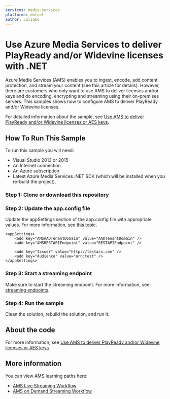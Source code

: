 ```yaml
---
services: media-services
platforms: dotnet
author: Juliako
---
```


# Use Azure Media Services to deliver PlayReady and/or Widevine licenses with .NET

Azure Media Services (AMS) enables you to ingest, encode, add content protection, and stream your content (see this article for details). However, there are customers who only want to use AMS to deliver licenses and/or keys and do encoding, encrypting and streaming using their on-premises servers. This samples shows how to configure AMS to deliver PlayReady and/or Widevine licenses.

For detailed information about the sample, see [Use AMS to deliver PlayReady and/or Widevine licenses or AES keys](http://azure.microsoft.com/documentation/articles/media-services-deliver-keys-and-licenses/).

## How To Run This Sample

To run this sample you will need:

- Visual Studio 2013 or 2015
- An Internet connection
- An Azure subscription
- Latest Azure Media Services .NET SDK (which will be installed when you re-build the project).

### Step 1:  Clone or download this repository

### Step 2: Update the app.config file

Update the appSettings section of the app.config file with appropriate values. For more information, see [this](https://docs.microsoft.com/azure/media-services/media-services-use-aad-auth-to-access-ams-api) topic.

	<appSettings>
		<add key="AMSAADTenantDomain" value="AADTenantDomain" />
		<add key="AMSRESTAPIEndpoint" value="RESTAPIEndpoint" />

		<add key="Issuer" value="http://testacs.com" />
		<add key="Audience" value="urn:test" />
	</appSettings>
		  
### Step 3: Start a streaming endpoint

Make sure to start the streaming endpoint. For more information, see: [streaming endpoints](https://docs.microsoft.com/azure/media-services/media-services-portal-manage-streaming-endpoints).

### Step 4:  Run the sample

Clean the solution, rebuild the solution, and run it. 

## About the code

For more information, see  [Use AMS to deliver PlayReady and/or Widevine licenses or AES keys](http://azure.microsoft.com/documentation/articles/media-services-deliver-keys-and-licenses/).

## More information

You can view AMS learning paths here:

- [AMS Live Streaming Workflow](http://azure.microsoft.com/documentation/learning-paths/media-services-streaming-live/)
- [AMS on Demand Streaming Workflow](http://azure.microsoft.com/documentation/learning-paths/media-services-streaming-on-demand/)
